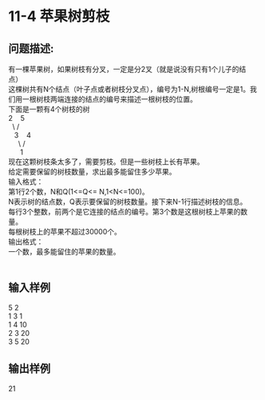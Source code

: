 # 11-4 苹果树剪枝

## 问题描述:<br>
有一棵苹果树，如果树枝有分叉，一定是分2叉（就是说没有只有1个儿子的结点）<br>
这棵树共有N个结点（叶子点或者树枝分叉点），编号为1-N,树根编号一定是1。我们用一根树枝两端连接的结点的编号来描述一根树枝的位置。<br>
下面是一颗有4个树枝的树<br>
2 &nbsp;&nbsp;    5<br>
&nbsp; \ / <br>
 &nbsp;&nbsp; 3  &nbsp;&nbsp; 4<br>
 &nbsp;&nbsp;&nbsp;&nbsp;  \ /<br>
   &nbsp;&nbsp;&nbsp;&nbsp; &nbsp;1<br>
现在这颗树枝条太多了，需要剪枝。但是一些树枝上长有苹果。<br>
给定需要保留的树枝数量，求出最多能留住多少苹果。<br>
输入格式：<br>
第1行2个数，N和Q(1<=Q<= N,1<N<=100)。<br>
N表示树的结点数，Q表示要保留的树枝数量。接下来N-1行描述树枝的信息。<br>
每行3个整数，前两个是它连接的结点的编号。第3个数是这根树枝上苹果的数量。<br>
每根树枝上的苹果不超过30000个。<br>
输出格式：<br>
一个数，最多能留住的苹果的数量。
<br><br>


## 输入样例<br>
5 2<br>
1 3 1<br>
1 4 10<br>
2 3 20<br>
3 5 20
<br>

## 输出样例<br>
21
<br>